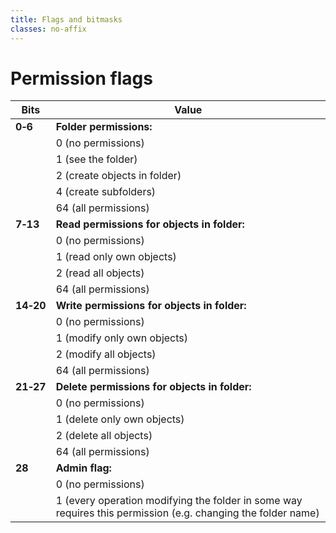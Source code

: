 ```yaml
---
title: Flags and bitmasks
classes: no-affix
---
```


# Permission flags

| Bits    | Value                   |
|---------|-------------------------|
| **0&#x2011;6** | **Folder permissions:** |
|   | 0 (no permissions) |
|   | 1 (see the folder) |
|   | 2 (create objects in folder) |
|   | 4 (create subfolders) |
|   | 64 (all permissions) |
| **7&#x2011;13** | **Read permissions for objects in folder:** |
|   | 0 (no permissions) |
|   | 1 (read only own objects) |
|   | 2 (read all objects) |
|   | 64 (all permissions) |
| **14&#x2011;20** | **Write permissions for objects in folder:** |
|   | 0 (no permissions) |
|   | 1 (modify only own objects) |
|   | 2 (modify all objects) |
|   | 64 (all permissions) |
| **21&#x2011;27** | **Delete permissions for objects in folder:** |
|   | 0 (no permissions) |
|   | 1 (delete only own objects) |
|   | 2 (delete all objects) |
|   | 64 (all permissions) |
| **28** | **Admin flag:** |
|   | 0 (no permissions) |
|   | 1 (every operation modifying the folder in some way requires this permission (e.g. changing the folder name) |

